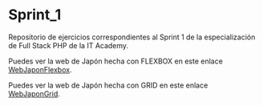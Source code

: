 # Sprint_1
Repositorio de ejercicios correspondientes al Sprint 1 de la especialización de Full Stack PHP de la IT Academy.

Puedes ver la web de Japón hecha con FLEXBOX en este enlace [WebJaponFlexbox](https://tonigith.github.io/web-japon-flexbox/).

Puedes ver la web de Japón hecha con GRID en este enlace [WebJaponGrid](https://tonigith.github.io/web-japon-grid/).